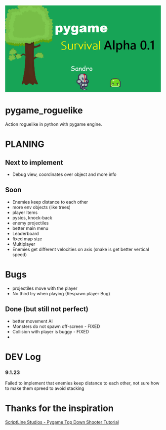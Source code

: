 ![game](doc/game_img.png)

# pygame_roguelike
Action roguelike in python with pygame engine.


# PLANING

## Next to implement
- Debug view, coordinates over object and more info

## Soon 
- Enemies keep distance to each other
- more env objects (like trees)
- player Items
- pysics, knock-back
- enemy projectiles 
- better main menu 
- Leaderboard 
- fixed map size
- Multiplayer
- Enemies get different velocities on axis (snake is get better vertical speed)

# Bugs

- projectiles move with the player
- No third try when playing (Respawn player Bug)


## Done (but still not perfect)
- better movement AI
- Monsters do not spawn off-screen - FIXED 
- Collision with player is buggy - FIXED
- 
# DEV Log
### 9.1.23
Failed to implement that enemies keep distance to each other, not sure how to make them spreed to avoid stacking  

# Thanks for the inspiration
[ScriptLine Studios - Pygame Top Down Shooter Tutorial](https://youtu.be/sVbFS9qEl4Y)
